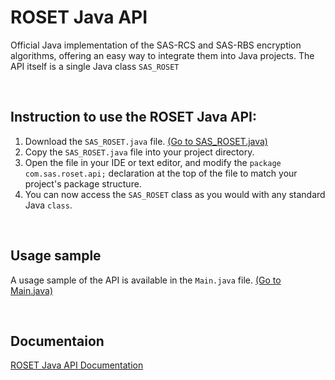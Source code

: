 # **ROSET Java API**
Official Java implementation of the SAS-RCS and SAS-RBS encryption algorithms, offering an easy way to integrate them into Java projects. 
The API itself is a single Java class `SAS_ROSET`

<br/>

## Instruction to use the ROSET Java API:
1. Download the `SAS_ROSET.java` file.  [(Go to SAS_ROSET.java)](https://github.com/SAS-ROSET/ROSET_Java_API/blob/main/src/com/sas/roset/api/SAS_ROSET.java)
2. Copy the `SAS_ROSET.java` file into your project directory.
3. Open the file in your IDE or text editor, and modify the `package com.sas.roset.api;` declaration at the top of the file to match your project's package structure.
4. You can now access the `SAS_ROSET` class as you would with any standard Java `class`.

<br/>

## Usage sample
A usage sample of the API is available in the `Main.java` file. [(Go to Main.java)](https://github.com/SAS-ROSET/ROSET_Java_API/blob/main/src/com/sas/roset/api/Main.java)

<br/>

## Documentaion
[ROSET Java API Documentation](https://sas-roset.github.io/docs/java_api/java_api.html)
